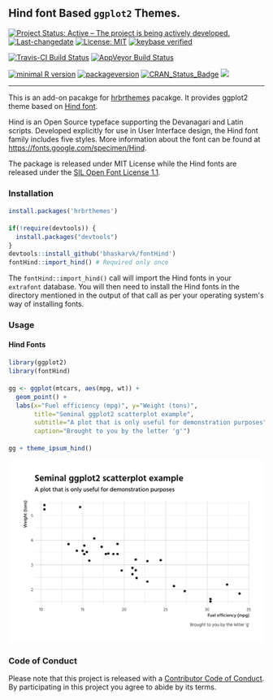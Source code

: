 
Hind font Based `ggplot2` Themes.
---------------------------------

[![Project Status: Active – The project is being actively developed.](http://www.repostatus.org/badges/latest/active.svg)](http://www.repostatus.org/#active) [![Last-changedate](https://img.shields.io/badge/last%20change-2017--02--27-green.svg)](/commits/master) [![License: MIT](https://img.shields.io/badge/License-MIT-yellow.svg)](https://opensource.org/licenses/MIT) [![keybase verified](https://img.shields.io/badge/keybase-verified-brightgreen.svg)](https://gist.github.com/bhaskarvk/46fbf2ba7b5713151d7e)

[![Travis-CI Build Status](https://travis-ci.org/bhaskarvk/fontHind.svg?branch=master)](https://travis-ci.org/bhaskarvk/fontHind) [![AppVeyor Build Status](https://ci.appveyor.com/api/projects/status/github/bhaskarvk/fontHind?branch=master&svg=true)](https://ci.appveyor.com/project/bhaskarvk/fontHind)

[![minimal R version](https://img.shields.io/badge/R%3E%3D-3.0.0-6666ff.svg)](https://cran.r-project.org/) [![packageversion](https://img.shields.io/badge/Package%20version-0.1.1-orange.svg?style=flat-square)](commits/master) [![CRAN\_Status\_Badge](http://www.r-pkg.org/badges/version/fontHind)](https://cran.r-project.org/package=fontHind) [![](http://cranlogs.r-pkg.org/badges/grand-total/fontHind)](http://cran.rstudio.com/web/packages/fontHind/index.html)

------------------------------------------------------------------------

This is an add-on pacakge for [hrbrthemes](https://github.com/hrbrmstr/hrbrthemes) pacakge. It provides ggplot2 theme based on [Hind font](https://fonts.google.com/specimen/Hind).

Hind is an Open Source typeface supporting the Devanagari and Latin scripts. Developed explicitly for use in User Interface design, the Hind font family includes five styles. More information about the font can be found at <https://fonts.google.com/specimen/Hind>.

The package is released under MIT License while the Hind fonts are released under the [SIL Open Font License 1.1](http://scripts.sil.org/cms/scripts/page.php?site_id=nrsi&id=OFL).

### Installation

``` r
install.packages('hrbrthemes')

if(!require(devtools)) {
  install.packages("devtools")
}
devtools::install_github('bhaskarvk/fontHind')
fontHind::import_hind() # Required only once
```

The `fontHind::import_hind()` call will import the Hind fonts in your `extrafont` database. You will then need to install the Hind fonts in the directory mentioned in the output of that call as per your operating system's way of installing fonts.

### Usage

#### Hind Fonts

``` r
library(ggplot2)
library(fontHind)

gg <- ggplot(mtcars, aes(mpg, wt)) +
  geom_point() +
  labs(x="Fuel efficiency (mpg)", y="Weight (tons)",
       title="Seminal ggplot2 scatterplot example",
       subtitle="A plot that is only useful for demonstration purposes",
       caption="Brought to you by the letter 'g'")

gg + theme_ipsum_hind()
```

<img src="README_figs/README-eg1-1.png" width="672" />

### Code of Conduct

Please note that this project is released with a [Contributor Code of Conduct](CONDUCT.md). By participating in this project you agree to abide by its terms.
